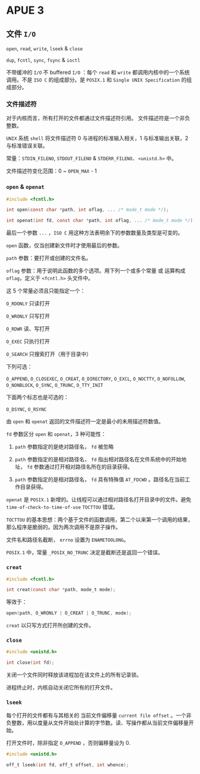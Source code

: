 # APUE 3

## 文件 `I/O`

`open`, `read`, `write`, `lseek` & `close`

`dup`, `fcntl`, `sync`, `fsync` & `ioctl`

不带缓冲的 `I/O` 不 buffered `I/O` ：每个 `read` 和 `write` 都调用内核中的一个系统调用。不是 `ISO C` 的组成部分。是 `POSIX.1` 和 `Single UNIX Specification` 的组成部分。

### 文件描述符

对于内核而言，所有打开的文件都通过文件描述符引用。
文件描述符是一个非负整数。

`UNIX` 系统 `shell` 将文件描述符 0 与进程的标准输入相关，1 与标准输出关联，2 与标准错误关联。

常量：`STDIN_FILENO`, `STDOUT_FILENO` & `STDERR_FILENO，` `<unistd.h>` 中。

文件描述符变化范围：0 ~ `OPEN_MAX` - 1

### `open` & `openat`

```C
#include <fcntl.h>

int open(const char *path, int oflag, ... /* mode_t mode */);

int openat(int fd, const char *path, int oflag, ... /* mode_t mode */);
```

最后一个参数 `...` ，`ISO C` 用这种方法表明余下的参数数量及类型是可变的。

`open` 函数，仅当创建新文件时才使用最后的参数。

`path` 参数：要打开或创建的文件名。

`oflag` 参数：用于说明此函数的多个选项。用下列一个或多个常量 或 运算构成 `oflag`，定义于 `<fcntl.h>` 头文件中。

这 5 个常量必须且只能指定一个：

`O_RDONLY` 只读打开

`O_WRONLY` 只写打开

`O_RDWR` 读、写打开

`O_EXEC` 只执行打开

`O_SEARCH` 只搜索打开（用于目录中）

下列可选：

`O_APPEND`, `O_CLOSEXEC`, `O_CREAT`, `O_DIRECTORY`, `O_EXCL`, `O_NOCTTY`, `O_NOFOLLOW`, `O_NONBLOCK`, `O_SYNC`, `O_TRUNC`, `O_TTY_INIT`

下面两个标志也是可选的：

`O_DSYNC`, `O_RSYNC`

由 `open` 和 `openat` 返回的文件描述符一定是最小的未用描述符数值。

`fd` 参数区分 `open` 和 `openat`，3 种可能性：

1. `path` 参数指定的是绝对路径名， `fd` 被忽略

2. `path` 参数指定的是相对路径名， `fd` 指出相对路径名在文件系统中的开始地址， `fd` 参数通过打开相对路径名所在的目录获得。

3. `path` 参数指定的是相对路径名， `fd` 具有特殊值 `AT_FDCWD` 。路径名在当前工作目录获得。

`openat` 是 `POSIX.1` 新增的。让线程可以通过相对路径名打开目录中的文件。避免 `time-of-check-to-time-of-use` `TOCTTOU` 错误。

`TOCTTOU` 的基本思想：两个基于文件的函数调用，第二个以来第一个调用的结果，那么程序是脆弱的。因为两次调用不是原子操作。

文件名和路径名截断， `errno` 设置为 `ENAMETOOLONG`。

`POSIX.1` 中，常量 `_POSIX_NO_TRUNC` 决定是截断还是返回一个错误。

### `creat`

```C
#include <fcntl.h>

int creat(const char *path, mode_t mode);
```

等效于：

```C
open(path, O_WRONLY | O_CREAT | O_TRUNC, mode);
```

`creat` 以只写方式打开所创建的文件。

### `close`

```C
#include <unistd.h>

int close(int fd);
```

关闭一个文件同时释放该进程加在该文件上的所有记录锁。

进程终止时，内核自动关闭它所有的打开文件。

### `lseek`

每个打开的文件都有与其相关的 当前文件偏移量 `current file offset` 。一个非负整数，用以度量从文件开始处计算的字节数。读、写操作都从当前文件偏移量开始。

打开文件时，除非指定 `O_APPEND` ，否则偏移量设为 0.

```C
#include <unistd.h>

off_t lseek(int fd, off_t offset, int whence);
```
